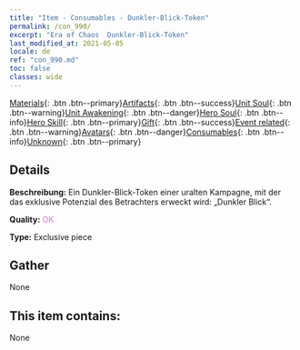 ```yaml
---
title: "Item - Consumables - Dunkler-Blick-Token"
permalink: /con_990/
excerpt: "Era of Chaos  Dunkler-Blick-Token"
last_modified_at: 2021-05-05
locale: de
ref: "con_990.md"
toc: false
classes: wide
---
```

 [Materials](/ItemsDE/){: .btn .btn--primary}[Artifacts](/ItemsDE/Artifacts/){: .btn .btn--success}[Unit Soul](/ItemsDE/UnitSoul/){: .btn .btn--warning}[Unit Awakening](/ItemsDE/UnitAwakening/){: .btn .btn--danger}[Hero Soul](/ItemsDE/HeroSoul/){: .btn .btn--info}[Hero Skill](/ItemsDE/HeroSkill/){: .btn .btn--primary}[Gift](/ItemsDE/Gift/){: .btn .btn--success}[Event related](/ItemsDE/Events/){: .btn .btn--warning}[Avatars](/ItemsDE/Avatars/){: .btn .btn--danger}[Consumables](/ItemsDE/Consumables/){: .btn .btn--info}[Unknown](/ItemsDE/Unknown/){: .btn .btn--primary}

## Details
 **Beschreibung:** Ein Dunkler-Blick-Token einer uralten Kampagne, mit der das exklusive Potenzial des Betrachters erweckt wird: „Dunkler Blick“.

 **Quality:** <span style="color: #DA70D6">OK</span>

 **Type:** Exclusive piece

## Gather

  None

## This item contains:

  None


